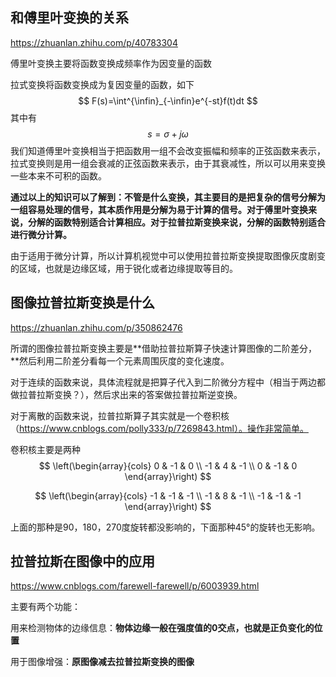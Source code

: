 

## 和傅里叶变换的关系

https://zhuanlan.zhihu.com/p/40783304

傅里叶变换主要将函数变换成频率作为因变量的函数

拉式变换将函数变换成为复因变量的函数，如下
$$
F(s)=\int^{\infin}_{-\infin}e^{-st}f(t)dt
$$
其中有
$$
s=\sigma+j\omega
$$
我们知道傅里叶变换相当于把函数用一组不会改变振幅和频率的正弦函数来表示，拉式变换则是用一组会衰减的正弦函数来表示，由于其衰减性，所以可以用来变换一些本来不可积的函数。



**通过以上的知识可以了解到：不管是什么变换，其主要目的是把复杂的信号分解为一组容易处理的信号，其本质作用是分解为易于计算的信号。对于傅里叶变换来说，分解的函数特别适合计算相应。对于拉普拉斯变换来说，分解的函数特别适合进行微分计算。**



由于适用于微分计算，所以计算机视觉中可以使用拉普拉斯变换提取图像灰度剧变的区域，也就是边缘区域，用于锐化或者边缘提取等目的。

## 图像拉普拉斯变换是什么

https://zhuanlan.zhihu.com/p/350862476

所谓的图像拉普拉斯变换主要是**借助拉普拉斯算子快速计算图像的二阶差分，**然后利用二阶差分看每一个元素周围灰度的变化速度。

对于连续的函数来说，具体流程就是把算子代入到二阶微分方程中（相当于两边都做拉普拉斯变换？），然后求出来的答案做拉普拉斯逆变换。

对于离散的函数来说，拉普拉斯算子其实就是一个卷积核（https://www.cnblogs.com/polly333/p/7269843.html）。操作非常简单。



卷积核主要是两种
$$
\left(\begin{array}{cols}
0 & -1 & 0 \\
-1 & 4 & -1 \\
0 & -1 & 0
\end{array}\right)
$$

$$
\left(\begin{array}{cols}
-1 & -1 & -1 \\
-1 & 8 & -1 \\
-1 & -1 & -1
\end{array}\right)
$$

上面的那种是90，180，270度旋转都没影响的，下面那种45°的旋转也无影响。

## 拉普拉斯在图像中的应用

https://www.cnblogs.com/farewell-farewell/p/6003939.html

主要有两个功能：

用来检测物体的边缘信息：**物体边缘一般在强度值的0交点，也就是正负变化的位置**

用于图像增强：**原图像减去拉普拉斯变换的图像**

